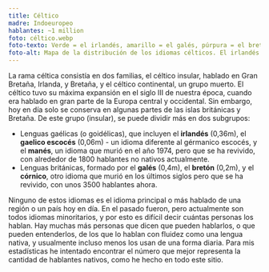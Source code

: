 ```yaml
---
title: Céltico
madre: Indoeuropeo
hablantes: ~1 million
foto: céltico.webp
foto-texto: Verde = el irlandés, amarillo = el galés, púrpura = el bretón, azul = el gaelico escocés, rojo = el manés, y naranja = el córnico.
foto-alt: Mapa de la distribución de los idiomas célticos. El irlandés en Irlanda, el galés en Galés, el bretón en Bretaña, el gaelico escocés en Escocia, el córnico en Cornualles, y el manés en la Isla de Man.
---
```


La rama céltica consistía en dos familias, el céltico insular, hablado en Gran Bretaña, Irlanda, y Bretaña, y el céltico continental, un grupo muerto. El céltico tuvo su máxima expansión en el siglo III de nuestra época, cuando era hablado en gran parte de la Europa central y occidental. Sin embargo, hoy en día solo se conserva en algunas partes de las islas británicas y Bretaña. De este grupo (insular), se puede dividir más en dos subgrupos:

* Lenguas gaélicas (o goidélicas), que incluyen el **irlandés** (0,36m), el **gaelico escocés** (0,06m) - un idioma diferente al gérmanico escocés, y el **manés**, un idioma que murió en el año 1974, pero que se ha revivido, con alrededor de 1800 hablantes no nativos actualmente.
* Lenguas británicas, formado por el **galés** (0,4m), el **bretón** (0,2m), y el **córnico**, otro idioma que murió en los últimos siglos pero que se ha revivido, con unos 3500 hablantes ahora.

Ninguno de estos idiomas es el idioma principal o más hablado de una región o un país hoy en día. En el pasado fueron, pero actualmente son todos idiomas minoritarios, y por esto es difícil decir cuántas personas los hablan. Hay muchas más personas que dicen que pueden hablarlos, o que pueden entenderlos, de los que lo hablan con fluidez como una lengua nativa, y usualmente incluso menos los usan de una forma diaria. Para mis estadísticas he intentado encontrar el número que mejor representa la cantidad de hablantes nativos, como he hecho en todo este sitio.